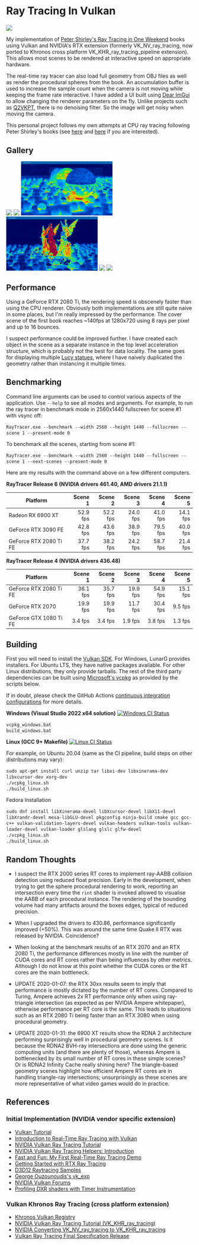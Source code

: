 # Ray Tracing In Vulkan

<img align="center" src="https://github.com/GPSnoopy/RayTracingInVulkan/blob/master/gallery/LucySettings.jpg">

My implementation of [Peter Shirley's Ray Tracing in One Weekend](https://github.com/RayTracing/raytracing.github.io) books using Vulkan and NVIDIA's RTX extension (formerly VK_NV_ray_tracing, now ported to Khronos cross platform VK_KHR_ray_tracing_pipeline extension). This allows most scenes to be rendered at interactive speed on appropriate hardware.

The real-time ray tracer can also load full geometry from OBJ files as well as render the procedural spheres from the book. An accumulation buffer is used to increase the sample count when the camera is not moving while keeping the frame rate interactive. I have added a UI built using [Dear ImGui](https://github.com/ocornut/imgui) to allow changing the renderer parameters on the fly. Unlike projects such as [Q2VKPT](http://brechpunkt.de/q2vkpt/), there is no denoising filter. So the image will get noisy when moving the camera.

This personal project follows my own attempts at CPU ray tracing following Peter Shirley's books (see [here](https://github.com/GPSnoopy/RayTracingInOneWeekend) and [here](https://github.com/GPSnoopy/RayTracingTheNextWeek) if you are interested).

## Gallery

<img src="https://github.com/GPSnoopy/RayTracingInVulkan/blob/master/gallery/OneWeekend.jpg" width="49%"></img> <img src="https://github.com/GPSnoopy/RayTracingInVulkan/blob/master/gallery/Planets.jpg" width="49%"></img> <img src="https://github.com/GPSnoopy/RayTracingInVulkan/blob/master/gallery/Heatmap.png" width="49%"></img> <img src="https://github.com/GPSnoopy/RayTracingInVulkan/blob/master/gallery/LucyHeatmap.png" width="49%"></img> <img src="https://github.com/GPSnoopy/RayTracingInVulkan/blob/master/gallery/CornellBox.jpg" width="49%"></img> <img src="https://github.com/GPSnoopy/RayTracingInVulkan/blob/master/gallery/CornellBoxLucy.jpg" width="49%"></img>

## Performance

Using a GeForce RTX 2080 Ti, the rendering speed is obscenely faster than using the CPU renderer. Obviously both implementations are still quite naive in some places, but I'm really impressed by the performance. The cover scene of the first book reaches ~140fps at 1280x720 using 8 rays per pixel and up to 16 bounces.

I suspect performance could be improved further. I have created each object in the scene as a separate instance in the top level acceleration structure, which is probably not the best for data locality. The same goes for displaying multiple [Lucy statues](http://graphics.stanford.edu/data/3Dscanrep/), where I have naively duplicated the geometry rather than instancing it multiple times.

## Benchmarking

Command line arguments can be used to control various aspects of the application. Use `--help` to see all modes and arguments. For example, to run the ray tracer in benchmark mode in 2560x1440 fullscreen for scene #1 with vsync off:
```
RayTracer.exe --benchmark --width 2560 --height 1440 --fullscreen --scene 1 --present-mode 0
```
To benchmark all the scenes, starting from scene #1:
```
RayTracer.exe --benchmark --width 2560 --height 1440 --fullscreen --scene 1 --next-scenes --present-mode 0
```
Here are my results with the command above on a few different computers.

**RayTracer Release 6 (NVIDIA drivers 461.40, AMD drivers 21.1.1)**

| Platform | Scene 1 | Scene 2 | Scene 3 | Scene 4 | Scene 5 |
| --- | ---: | ---: | ---: | ---: | ---: |
| Radeon RX 6900 XT | 52.9 fps | 52.2 fps | 24.0 fps | 41.0 fps | 14.1 fps |
| GeForce RTX 3090 FE | 42.8 fps | 43.6 fps | 38.9 fps | 79.5 fps | 40.0 fps |
| GeForce RTX 2080 Ti FE | 37.7 fps | 38.2 fps | 24.2 fps | 58.7 fps | 21.4 fps |

**RayTracer Release 4 (NVIDIA drivers 436.48)**

| Platform | Scene 1 | Scene 2 | Scene 3 | Scene 4 | Scene 5 |
| --- | ---: | ---: | ---: | ---: | ---: |
| GeForce RTX 2080 Ti FE | 36.1 fps | 35.7 fps | 19.9 fps | 54.9 fps | 15.1 fps |
| GeForce RTX 2070 | 19.9 fps | 19.9 fps | 11.7 fps | 30.4 fps | 9.5 fps |
| GeForce GTX 1080 Ti FE | 3.4 fps | 3.4 fps | 1.9 fps | 3.8 fps | 1.3 fps |

## Building

First you will need to install the [Vulkan SDK](https://vulkan.lunarg.com/sdk/home). For Windows, LunarG provides installers. For Ubuntu LTS, they have native packages available. For other Linux distributions, they only provide tarballs. The rest of the third party dependencies can be built using [Microsoft's vcpkg](https://github.com/Microsoft/vcpkg) as provided by the scripts below.

If in doubt, please check the GitHub Actions [continuous integration configurations](.github/workflows) for more details.

**Windows (Visual Studio 2022 x64 solution)** [![Windows CI Status](https://github.com/GPSnoopy/RayTracingInVulkan/workflows/Windows%20CI/badge.svg)](https://github.com/GPSnoopy/RayTracingInVulkan/actions?query=workflow%3A%22Windows+CI%22)
```
vcpkg_windows.bat
build_windows.bat
```
**Linux (GCC 9+ Makefile)** [![Linux CI Status](https://github.com/GPSnoopy/RayTracingInVulkan/workflows/Linux%20CI/badge.svg)](https://github.com/GPSnoopy/RayTracingInVulkan/actions?query=workflow%3A%22Linux+CI%22)

For example, on Ubuntu 20.04 (same as the CI pipeline, build steps on other distributions may vary):
```
sudo apt-get install curl unzip tar libxi-dev libxinerama-dev libxcursor-dev xorg-dev
./vcpkg_linux.sh
./build_linux.sh
```

Fedora Installation

```
sudo dnf install libXinerama-devel libXcursor-devel libX11-devel libXrandr-devel mesa-libGLU-devel pkgconfig ninja-build cmake gcc gcc-c++ vulkan-validation-layers-devel vulkan-headers vulkan-tools vulkan-loader-devel vulkan-loader glslang glslc glfw-devel
./vcpkg_linux.sh
./build_linux.sh
```

## Random Thoughts

- I suspect the RTX 2000 series RT cores to implement ray-AABB collision detection using reduced float precision. Early in the development, when trying to get the sphere procedural rendering to work, reporting an intersection every time the `rint` shader is invoked allowed to visualise the AABB of each procedural instance. The rendering of the bounding volume had many artifacts around the boxes edges, typical of reduced precision.

- When I upgraded the drivers to 430.86, performance significantly improved (+50%). This was around the same time Quake II RTX was released by NVIDIA. Coincidence?

- When looking at the benchmark results of an RTX 2070 and an RTX 2080 Ti, the performance differences mostly in line with the number of CUDA cores and RT cores rather than being influences by other metrics. Although I do not know at this point whether the CUDA cores or the RT cores are the main bottleneck. 

- UPDATE 2020-01-07: the RTX 30xx results seem to imply that performance is mostly dictated by the number of RT cores. Compared to Turing, Ampere achieves 2x RT performance only when using ray-triangle intersection (as expected as per NVIDIA Ampere whitepaper), otherwise performance per RT core is the same. This leads to situations such as an RTX 2080 Ti being faster than an RTX 3080 when using procedural geometry.

- UPDATE 2020-01-31: the 6900 XT results show the RDNA 2 architecture performing surprisingly well in procedural geometry scenes. Is it because the RDNA2 BVH-ray intersections are done using the generic computing units (and there are plenty of those), whereas Ampere is bottlenecked by its small number of RT cores in these simple scenes? Or is RDNA2 Infinity Cache really shining here? The triangle-based geometry scenes highlight how efficient Ampere RT cores are in handling triangle-ray intersections; unsurprisingly as these scenes are more representative of what video games would do in practice.

## References

### Initial Implementation (NVIDIA vendor specific extension)

* [Vulkan Tutorial](https://vulkan-tutorial.com/)
* [Introduction to Real-Time Ray Tracing with Vulkan](https://devblogs.nvidia.com/vulkan-raytracing)
* [NVIDIA Vulkan Ray Tracing Tutorial](https://developer.nvidia.com/rtx/raytracing/vkray)
* [NVIDIA Vulkan Ray Tracing Helpers: Introduction](https://developer.nvidia.com/rtx/raytracing/vkray_helpers)
* [Fast and Fun: My First Real-Time Ray Tracing Demo](https://devblogs.nvidia.com/my-first-ray-tracing-demo/)
* [Getting Started with RTX Ray Tracing](https://github.com/NVIDIAGameWorks/GettingStartedWithRTXRayTracing)
* [D3D12 Raytracing Samples](https://github.com/Microsoft/DirectX-Graphics-Samples/tree/master/Samples/Desktop/D3D12Raytracing)
* [George Ouzounoudis's vk_exp](https://github.com/georgeouzou/vk_exp)
* [NVIDIA Vulkan Forums](https://devtalk.nvidia.com/default/board/166/vulkan)
* [Profiling DXR shaders with Timer Instrumentation](https://www.reddit.com/r/vulkan/comments/hhyeyj/profiling_dxr_shaders_with_timer_instrumentation/)

### Vulkan Khronos Ray Tracing (cross platform extension)

* [Khronos Vulkan Registry](https://www.khronos.org/registry/vulkan/)
* [NVIDIA Vulkan Ray Tracing Tutorial (VK_KHR_ray_tracing)](https://github.com/nvpro-samples/vk_raytracing_tutorial_KHR)
* [NVIDIA Converting VK_NV_ray_tracing to VK_KHR_ray_tracing](https://nvpro-samples.github.io/vk_raytracing_tutorial_KHR/NV_to_KHR.md.htm)
* [Vulkan Ray Tracing Final Specification Release](https://www.khronos.org/blog/vulkan-ray-tracing-final-specification-release)
